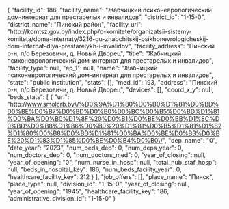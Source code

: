 {
    "facility_id": 186,
    "facility_name": "Жабчицкий психоневрологический дом-интернат для престарелых и инвалидов",
    "district_id": "1-15-0",
    "district_name": "Пинский район",
    "facility_url": "http:\/\/komtsz.gov.by\/index.php\/o-komitete\/organizatsii-sistemy-komiteta\/doma-internaty\/3216-gu-zhabchitskij-psikhonevrologicheskij-dom-internat-dlya-prestarelykh-i-invalidov",
    "facility_address": "Пинский р-н, п\/о Березовичи, д. Новый Дворец",
    "title": "Жабчицкий психоневрологический дом-интернат для престарелых и инвалидов",
    "facility_type": null,
    "ap_1": null,
    "name": "Жабчицкий психоневрологический дом-интернат для престарелых и инвалидов",
    "state": "public institution",
    "stats": [],
    "med_id": 193,
    "address": "Пинский р-н, п\/о Березовичи, д. Новый Дворец",
    "devices": [],
    "coord_x_y": null,
    "beds_stats": [
        {
            "url": "http:\/\/www.smolcrb.by\/%D0%9A%D1%80%D0%B0%D1%81%D0%BD%D0%BE%D0%B7%D0%BD%D0%B0%D0%BC%D0%B5%D0%BD%D1%81%D0%BA%D0%B0%D1%8F%20%D0%B1%D0%BE%D0%BB%D1%8C%D0%BD%D0%B8%D1%86%D0%B0%20%D1%81%D0%B5%D1%81%D1%82%D1%80%D0%B8%D0%BD%D1%81%D0%BA%D0%BE%D0%B3%D0%BE%20%D1%83%D1%85%D0%BE%D0%B4%D0%B0\/",
            "dep_name": "0",
            "date_year": "2023",
            "num_beds_dep": 0,
            "num_deps_year": 0,
            "num_doctors_dep": 0,
            "num_doctors_med": 0,
            "year_of_closing": null,
            "year_of_opening": "0",
            "num_nurse_in_hosp": null,
            "total_nub_staf_hosp": null,
            "beds_in_hospital_key": 186,
            "num_beds_facility_year": 0,
            "healthcare_facility_key": 212
        }
    ],
    "job_offers": [],
    "place_name": "Пинск",
    "place_type": null,
    "division_id": "1-15-0",
    "year_of_closing": null,
    "year_of_opening": "1945",
    "healthcare_facility_key": 186,
    "administrative_division_id": "1-15-0"
}